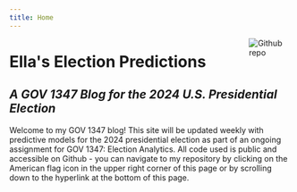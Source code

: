 ```yaml
---
title: Home
---
```


[<img src="https://upload.wikimedia.org/wikipedia/commons/archive/a/a9/20230603000304%21Flag_of_the_United_States_%28DoS_ECA_Color_Standard%29.svg" style="max-width:15%;min-width:40px;float:right;" alt="Github repo" />](https://github.com/trembanis/election-blog)

# Ella's Election Predictions

## _A GOV 1347 Blog for the 2024 U.S. Presidential Election_

Welcome to my GOV 1347 blog! This site will be updated weekly with predictive models for the 2024 presidential election as part of an ongoing assignment for GOV 1347: Election Analytics. All code used is public and accessible on Github - you can navigate to my repository by clicking on the American flag icon in the upper right corner of this page or by scrolling down to the hyperlink at the bottom of this page.
